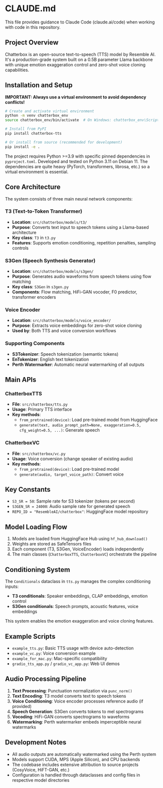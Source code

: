 # CLAUDE.md

This file provides guidance to Claude Code (claude.ai/code) when working with code in this repository.

## Project Overview

Chatterbox is an open-source text-to-speech (TTS) model by Resemble AI. It's a production-grade system built on a 0.5B parameter Llama backbone with unique emotion exaggeration control and zero-shot voice cloning capabilities.

## Installation and Setup

**IMPORTANT: Always use a virtual environment to avoid dependency conflicts!**

```bash
# Create and activate virtual environment
python -m venv chatterbox_env
source chatterbox_env/bin/activate  # On Windows: chatterbox_env\Scripts\activate

# Install from PyPI
pip install chatterbox-tts

# Or install from source (recommended for development)
pip install -e .
```

The project requires Python >=3.9 with specific pinned dependencies in `pyproject.toml`. Developed and tested on Python 3.11 on Debian 11. The dependencies are quite heavy (PyTorch, transformers, librosa, etc.) so a virtual environment is essential.

## Core Architecture

The system consists of three main neural network components:

### T3 (Text-to-Token Transformer)
- **Location**: `src/chatterbox/models/t3/`
- **Purpose**: Converts text input to speech tokens using a Llama-based architecture
- **Key class**: `T3` in `t3.py`
- **Features**: Supports emotion conditioning, repetition penalties, sampling controls

### S3Gen (Speech Synthesis Generator) 
- **Location**: `src/chatterbox/models/s3gen/`
- **Purpose**: Generates audio waveforms from speech tokens using flow matching
- **Key class**: `S3Gen` in `s3gen.py`
- **Components**: Flow matching, HiFi-GAN vocoder, F0 predictor, transformer encoders

### Voice Encoder
- **Location**: `src/chatterbox/models/voice_encoder/`
- **Purpose**: Extracts voice embeddings for zero-shot voice cloning
- **Used by**: Both TTS and voice conversion workflows

### Supporting Components
- **S3Tokenizer**: Speech tokenization (semantic tokens)
- **EnTokenizer**: English text tokenization
- **Perth Watermarker**: Automatic neural watermarking of all outputs

## Main APIs

### ChatterboxTTS
- **File**: `src/chatterbox/tts.py`
- **Usage**: Primary TTS interface
- **Key methods**:
  - `from_pretrained(device)`: Load pre-trained model from HuggingFace
  - `generate(text, audio_prompt_path=None, exaggeration=0.5, cfg_weight=0.5, ...)`: Generate speech

### ChatterboxVC  
- **File**: `src/chatterbox/vc.py`
- **Usage**: Voice conversion (change speaker of existing audio)
- **Key methods**:
  - `from_pretrained(device)`: Load pre-trained model
  - `generate(audio, target_voice_path)`: Convert voice

## Key Constants

- `S3_SR = 50`: Sample rate for S3 tokenizer (tokens per second)
- `S3GEN_SR = 24000`: Audio sample rate for generated speech
- `REPO_ID = "ResembleAI/chatterbox"`: HuggingFace model repository

## Model Loading Flow

1. Models are loaded from HuggingFace Hub using `hf_hub_download()`
2. Weights are stored as SafeTensors files
3. Each component (T3, S3Gen, VoiceEncoder) loads independently
4. The main classes (`ChatterboxTTS`, `ChatterboxVC`) orchestrate the pipeline

## Conditioning System

The `Conditionals` dataclass in `tts.py` manages the complex conditioning inputs:
- **T3 conditionals**: Speaker embeddings, CLAP embeddings, emotion control
- **S3Gen conditionals**: Speech prompts, acoustic features, voice embeddings

This system enables the emotion exaggeration and voice cloning features.

## Example Scripts

- `example_tts.py`: Basic TTS usage with device auto-detection
- `example_vc.py`: Voice conversion example  
- `example_for_mac.py`: Mac-specific compatibility
- `gradio_tts_app.py` / `gradio_vc_app.py`: Web UI demos

## Audio Processing Pipeline

1. **Text Processing**: Punctuation normalization via `punc_norm()`
2. **Text Encoding**: T3 model converts text to speech tokens
3. **Voice Conditioning**: Voice encoder processes reference audio (if provided)
4. **Speech Generation**: S3Gen converts tokens to mel spectrograms
5. **Vocoding**: HiFi-GAN converts spectrograms to waveforms
6. **Watermarking**: Perth watermarker embeds imperceptible neural watermarks

## Development Notes

- All audio outputs are automatically watermarked using the Perth system
- Models support CUDA, MPS (Apple Silicon), and CPU backends
- The codebase includes extensive attribution to source projects (CosyVoice, HiFT-GAN, etc.)
- Configuration is handled through dataclasses and config files in respective model directories